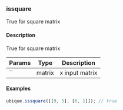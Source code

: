 ### issquare
True for square matrix


#### Description

True for square matrix


|Params|Type|Description
|---------|----|-----------
|`` | matrix | x input matrix


#### Examples

```js
ubique.issquare([[9, 5], [6, 1]]); // true
```

